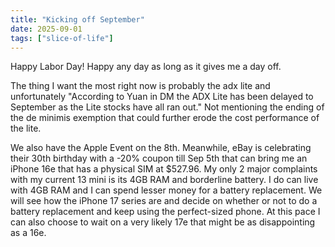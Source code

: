 ```yaml
---
title: "Kicking off September"
date: 2025-09-01
tags: ["slice-of-life"]
---
```


Happy Labor Day! Happy any day as long as it gives me a day off.

The thing I want the most right now is probably the adx lite and unfortunately "According to Yuan in DM the ADX Lite has been delayed to September as the Lite stocks have all ran out." Not mentioning the ending of the de minimis exemption that could further erode the cost performance of the lite.

We also have the Apple Event on the 8th. Meanwhile, eBay is celebrating their 30th birthday with a -20% coupon till Sep 5th that can bring me an iPhone 16e that has a physical SIM at $527.96. My only 2 major complaints with my current 13 mini is its 4GB RAM and borderline battery. I do can live with 4GB RAM and I can spend lesser money for a battery replacement. We will see how the iPhone 17 series are and decide on whether or not to do a battery replacement and keep using the perfect-sized phone. At this pace I can also choose to wait on a very likely 17e that might be as disappointing as a 16e.